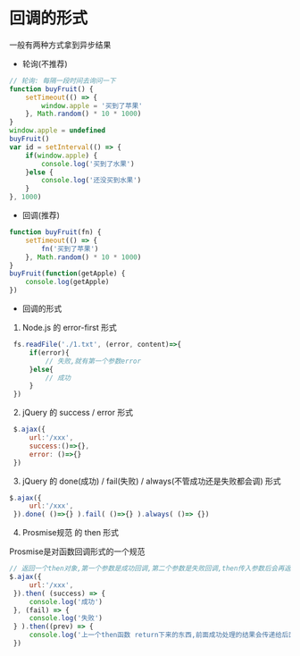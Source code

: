# 回调的形式

一般有两种方式拿到异步结果

- 轮询(不推荐)

``` javascript
// 轮询: 每隔一段时间去询问一下
function buyFruit() {
    setTimeout(() => {
        window.apple = '买到了苹果'
    }, Math.random() * 10 * 1000)
}
window.apple = undefined
buyFruit()
var id = setInterval(() => {
    if(window.apple) {
        console.log('买到了水果')
    }else {
        console.log('还没买到水果')
    }
}, 1000)
```

- 回调(推荐)

``` javascript
function buyFruit(fn) {
    setTimeout(() => {
        fn('买到了苹果')
    }, Math.random() * 10 * 1000)
}
buyFruit(function(getApple) {
    console.log(getApple)
})
```

- 回调的形式

1. Node.js 的 error-first 形式

``` javascript
 fs.readFile('./1.txt', (error, content)=>{
     if(error){
         // 失败,就有第一个参数error
     }else{
         // 成功
     }
 })
```

2. jQuery 的 success / error 形式

``` javascript
 $.ajax({
     url:'/xxx',
     success:()=>{},
     error: ()=>{}
 })
```

3. jQuery 的 done(成功) / fail(失败) / always(不管成功还是失败都会调) 形式

``` javascript
$.ajax({
     url:'/xxx',
 }).done( ()=>{} ).fail( ()=>{} ).always( ()=> {})
```

4. Prosmise规范 的 then 形式

Prosmise是对函数回调形式的一个规范

``` javascript
// 返回一个then对象,第一个参数是成功回调,第二个参数是失败回调,then传入参数后会再返回一个对象
$.ajax({
     url:'/xxx',
 }).then( (success) => {
     console.log('成功')
 }, (fail) => {
     console.log('失败')
 } ).then((prev) => {
     console.log('上一个then函数 return下来的东西,前面成功处理的结果会传递给后面的成功函数')
 })
```